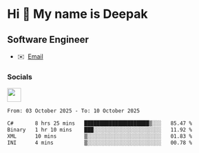 Hi 👋 My name is Deepak
=======================

Software Engineer
-----------------
* ✉️  [Email](mailto:kumar.neu19@gmail.com)


### Socials

<p align="left"><a href="https://www.linkedin.com/in/deepak94kumar" target="_blank" rel="noreferrer"><img src="https://raw.githubusercontent.com/danielcranney/readme-generator/main/public/icons/socials/linkedin.svg" width="32" height="32" /></a></p>

<!--START_SECTION:waka-->

```txt
From: 03 October 2025 - To: 10 October 2025

C#       8 hrs 25 mins   █████████████████████▒░░░   85.47 %
Binary   1 hr 10 mins    ███░░░░░░░░░░░░░░░░░░░░░░   11.92 %
XML      10 mins         ▒░░░░░░░░░░░░░░░░░░░░░░░░   01.83 %
INI      4 mins          ▒░░░░░░░░░░░░░░░░░░░░░░░░   00.78 %
```

<!--END_SECTION:waka-->
